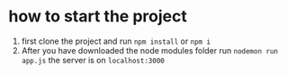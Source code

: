 # how to start the project

1. first clone the project and run `npm install` or `npm i`
2. After you have downloaded the node modules folder run `nodemon run app.js` 
the server is on `localhost:3000`
